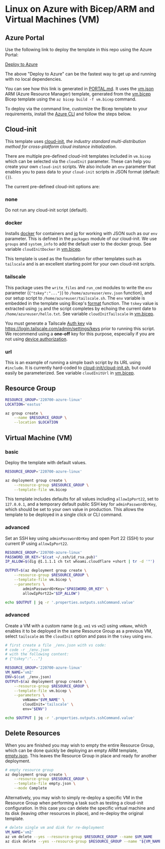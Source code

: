 # Linux on Azure with Bicep/ARM and Virtual Machines (VM)

## Azure Portal

Use the following link to deploy the template in this repo using the Azure Portal:

[Deploy to Azure](https://portal.azure.com/#create/Microsoft.Template/uri/https%3A%2F%2Fraw.githubusercontent.com%2FAzure-Samples%2Fazure-opensource-labs%2Fmain%2Flinux%2Fvm%2Fvm.json)

The above "Deploy to Azure" can be the fastest way to get up and running with no local dependencies. 

You can see how this link is generated in [PORTAL.md](PORTAL.md). It uses the [vm.json](vm.json) ARM (Azure Resource Manager) template, generated from the [vm.bicep](vm.bicep) Bicep template using the `az bicep build -f vm.bicep` command.

To deploy via the command line, customize the Bicep template to your requirements, install the [Azure CLI](https://docs.microsoft.com/cli/azure/install-azure-cli) and follow the steps below.

## Cloud-init

This template uses [cloud-init](https://cloudinit.readthedocs.io/en/latest/), _the industry standard multi-distribution method for cross-platform cloud instance initialization_.

There are multiple pre-defined cloud-init templates included in `vm.bicep` which can be selected via the `cloudInit` parameter. These can help you create your own `cloud-init` scripts. We also include an `env` parameter that enables you to pass data to your `cloud-init` scripts in JSON format (default: `{}`).

The current pre-defined cloud-init options are:

### none

Do not run any cloud-init script (default). 

### docker

Installs [docker](https://docs.docker.com/engine/install/ubuntu/) for containers and [jq](https://stedolan.github.io/jq/) for working with JSON such as our `env` parameter. This is defined in the `packages` module of our cloud-init. We use `groups` and `system_info` to add the default user to the docker group. See variable `cloudInitDocker` in [vm.bicep](vm.bicep).

This template is used as the foundation for other templates such as `tailscale` and is an excellent starting point for your own cloud-init scripts.

### tailscale

This package uses the `write_files` and `run_cmd` modules to write the `env` parameter (`{"tskey":"..."}`) to `/home/azureuser/env.json` function), and our setup script to `/home/azureuser/tailscale.sh`. The `env` variable is embedded in the template using Bicep's [format](https://docs.microsoft.com/azure/azure-resource-manager/bicep/bicep-functions-string#format) function. The `tskey` value is extracted using `jq` and the script completes by echoing the current date to `/home/azureuser/hello.txt`. See variable `cloudInitTailscale` in [vm.bicep](vm.bicep).

You must generate a Tailscale [Auth key](https://tailscale.com/kb/1085/auth-keys/) via <https://login.tailscale.com/admin/settings/keys> prior to running this script. We recommend using a **one-off** key for this purpose, especially if you are not using [device authorization](https://tailscale.com/kb/1099/device-authorization/).

### url

This is an example of running a simple bash script by its URL using `#include`. It is currently hard-coded to [cloud-init/cloud-init.sh](cloud-init/cloud-init.sh), but could easily be parameterized. See variable `cloudInitUrl` in [vm.bicep](vm.bicep).

## Resource Group 

```bash
RESOURCE_GROUP='220700-azure-linux'
LOCATION='eastus'

az group create \
    --name $RESOURCE_GROUP \
    --location $LOCATION
```

## Virtual Machine (VM)

### basic

Deploy the template with default values.

```bash
RESOURCE_GROUP='220700-azure-linux'

az deployment group create \
    --resource-group $RESOURCE_GROUP \
    --template-file vm.bicep
```

This template includes defaults for all values including `allowIpPort22`, set to `127.0.0.1`, and a temporary default public SSH key for `adminPasswordOrKey`, which should be set to your own value in production. This allows the template to be deployed in a single click or CLI command.

### advanced

Set an SSH key using `adminPasswordOrKey` and open Port 22 (SSH) to your current IP using `allowIpPort22`.

```bash
RESOURCE_GROUP='220700-azure-linux'
PASSWORD_OR_KEY="$(cat ~/.ssh/id_rsa.pub)"
IP_ALLOW=$(dig @1.1.1.1 ch txt whoami.cloudflare +short | tr -d '"')

OUTPUT=$(az deployment group create \
    --resource-group $RESOURCE_GROUP \
    --template-file vm.bicep \
    --parameters \
        adminPasswordOrKey="$PASSWORD_OR_KEY" \
        allowIpPort22="$IP_ALLOW")

echo $OUTPUT | jq -r '.properties.outputs.sshCommand.value'
```

### advanced

Create a VM with a custom name (e.g. `vm1` vs `vm2`) using `vmName`, which enables it to be deployed in the same Resource Group as a previous VM, select `tailscale` as the `cloudInit` option and pass in the `tskey` using `env`.

```bash
# first create a file _/env.json with vs code:
# code -r _/env.json
# with the following content:
# {"tskey":"..."}

RESOURCE_GROUP='220700-azure-linux'
VM_NAME='vm2'
ENV=$(cat _/env.json)
OUTPUT=$(az deployment group create \
    --resource-group $RESOURCE_GROUP \
    --template-file vm.bicep \
    --parameters \
        vmName="$VM_NAME" \
        cloudInit='tailscale' \
        env="$ENV")

echo $OUTPUT | jq -r '.properties.outputs.sshCommand.value'
```

## Delete Resources

When you are finished you may wish to empty the entire Resource Group, which can be done quickly be deploying an empty ARM template, [empty.json](empty.json). This leaves the Resource Group in place and ready for another deployment.

```bash
# empty resource group
az deployment group create \
    --resource-group $RESOURCE_GROUP \
    --template-file empty.json \
    --mode Complete
```

Alternatively, you may wish to simply re-deploy a specific VM in the Resource Group when performing a task such as testing a cloud-init configuration. In this case you can delete the specific virtual machine and its disk (leaving other resources in place), and re-deploy the original template.

```bash
# delete single vm and disk for re-deployment
VM_NAME='vm2'
az vm delete --yes --resource-group $RESOURCE_GROUP --name $VM_NAME 
az disk delete --yes --resource-group $RESOURCE_GROUP --name "${VM_NAME}-osdisk1"
```
